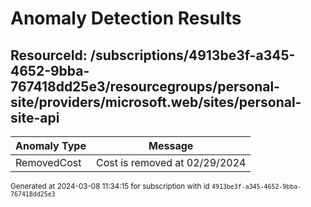 # Anomaly Detection Results

## ResourceId: /subscriptions/4913be3f-a345-4652-9bba-767418dd25e3/resourcegroups/personal-site/providers/microsoft.web/sites/personal-site-api

| Anomaly Type | Message |
|---|---|
|RemovedCost| Cost is removed at 02/29/2024|


<sup>Generated at 2024-03-08 11:34:15 for subscription with id `4913be3f-a345-4652-9bba-767418dd25e3`</sup>
